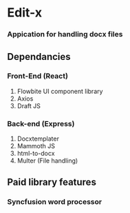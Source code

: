 # Edit-x 

### Appication for handling docx files


## Dependancies 

### Front-End (React)
1. Flowbite UI component library 
2. Axios 
3. Draft JS

### Back-end (Express)
1. Docxtemplater 
2. Mammoth JS
3. html-to-docx
4. Multer (File handling)



















## Paid library features 

### Syncfusion word processor

